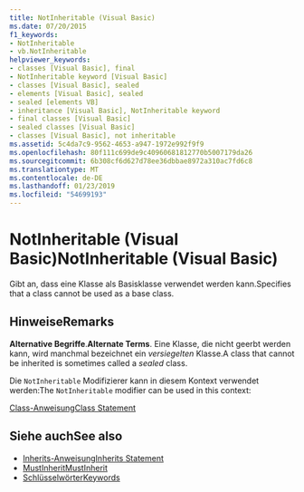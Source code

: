 ```yaml
---
title: NotInheritable (Visual Basic)
ms.date: 07/20/2015
f1_keywords:
- NotInheritable
- vb.NotInheritable
helpviewer_keywords:
- classes [Visual Basic], final
- NotInheritable keyword [Visual Basic]
- classes [Visual Basic], sealed
- elements [Visual Basic], sealed
- sealed [elements VB]
- inheritance [Visual Basic], NotInheritable keyword
- final classes [Visual Basic]
- sealed classes [Visual Basic]
- classes [Visual Basic], not inheritable
ms.assetid: 5c4da7c9-9562-4653-a947-1972e992f9f9
ms.openlocfilehash: 80f111c699de9c40960681812770b5007179da26
ms.sourcegitcommit: 6b308cf6d627d78ee36dbbae8972a310ac7fd6c8
ms.translationtype: MT
ms.contentlocale: de-DE
ms.lasthandoff: 01/23/2019
ms.locfileid: "54699193"
---
```

# <a name="notinheritable-visual-basic"></a><span data-ttu-id="8c4ef-102">NotInheritable (Visual Basic)</span><span class="sxs-lookup"><span data-stu-id="8c4ef-102">NotInheritable (Visual Basic)</span></span>
<span data-ttu-id="8c4ef-103">Gibt an, dass eine Klasse als Basisklasse verwendet werden kann.</span><span class="sxs-lookup"><span data-stu-id="8c4ef-103">Specifies that a class cannot be used as a base class.</span></span>  
  
## <a name="remarks"></a><span data-ttu-id="8c4ef-104">Hinweise</span><span class="sxs-lookup"><span data-stu-id="8c4ef-104">Remarks</span></span>  
 <span data-ttu-id="8c4ef-105">**Alternative Begriffe**.</span><span class="sxs-lookup"><span data-stu-id="8c4ef-105">**Alternate Terms**.</span></span> <span data-ttu-id="8c4ef-106">Eine Klasse, die nicht geerbt werden kann, wird manchmal bezeichnet ein *versiegelten* Klasse.</span><span class="sxs-lookup"><span data-stu-id="8c4ef-106">A class that cannot be inherited is sometimes called a *sealed* class.</span></span>  
  
 <span data-ttu-id="8c4ef-107">Die `NotInheritable` Modifizierer kann in diesem Kontext verwendet werden:</span><span class="sxs-lookup"><span data-stu-id="8c4ef-107">The `NotInheritable` modifier can be used in this context:</span></span>  
  
 [<span data-ttu-id="8c4ef-108">Class-Anweisung</span><span class="sxs-lookup"><span data-stu-id="8c4ef-108">Class Statement</span></span>](../../../visual-basic/language-reference/statements/class-statement.md)  
  
## <a name="see-also"></a><span data-ttu-id="8c4ef-109">Siehe auch</span><span class="sxs-lookup"><span data-stu-id="8c4ef-109">See also</span></span>
- [<span data-ttu-id="8c4ef-110">Inherits-Anweisung</span><span class="sxs-lookup"><span data-stu-id="8c4ef-110">Inherits Statement</span></span>](../../../visual-basic/language-reference/statements/inherits-statement.md)
- [<span data-ttu-id="8c4ef-111">MustInherit</span><span class="sxs-lookup"><span data-stu-id="8c4ef-111">MustInherit</span></span>](../../../visual-basic/language-reference/modifiers/mustinherit.md)
- [<span data-ttu-id="8c4ef-112">Schlüsselwörter</span><span class="sxs-lookup"><span data-stu-id="8c4ef-112">Keywords</span></span>](../../../visual-basic/language-reference/keywords/index.md)
